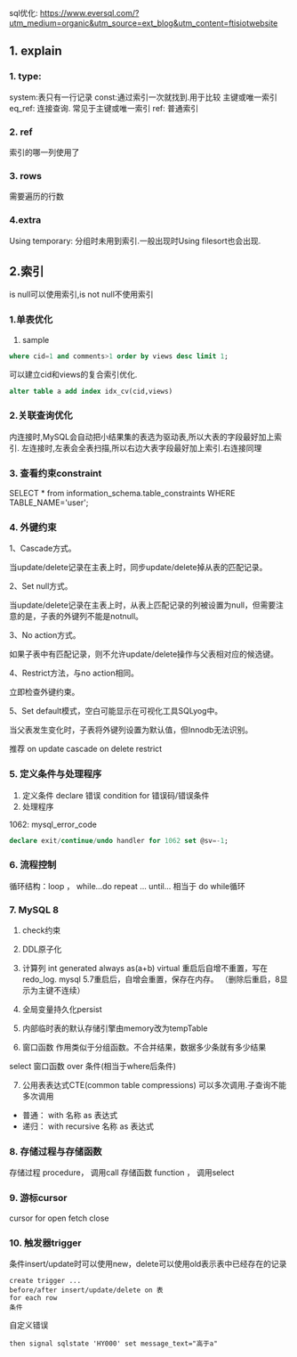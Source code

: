sql优化: https://www.eversql.com/?utm_medium=organic&utm_source=ext_blog&utm_content=ftisiotwebsite
## 1. explain
### 1. type: 
system:表只有一行记录
const:通过索引一次就找到.用于比较 主键或唯一索引
eq_ref: 连接查询. 常见于主键或唯一索引
ref: 普通索引
### 2. ref
索引的哪一列使用了
### 3. rows
需要遍历的行数
### 4.extra
Using temporary: 分组时未用到索引.一般出现时Using filesort也会出现. 
## 2.索引
is null可以使用索引,is not null不使用索引
### 1.单表优化
1. sample
```sql
where cid=1 and comments>1 order by views desc limit 1;
```

可以建立cid和views的复合索引优化. 
```sql
alter table a add index idx_cv(cid,views)
```
### 2.关联查询优化
内连接时,MySQL会自动把小结果集的表选为驱动表,所以大表的字段最好加上索引.
左连接时,左表会全表扫描,所以右边大表字段最好加上索引.右连接同理
### 3. 查看约束constraint
SELECT * from information_schema.table_constraints WHERE TABLE_NAME='user';
### 4. 外键约束
1、Cascade方式。

当update/delete记录在主表上时，同步update/delete掉从表的匹配记录。

2、Set null方式。

当update/delete记录在主表上时，从表上匹配记录的列被设置为null，但需要注意的是，子表的外键列不能是notnull。

3、No action方式。

如果子表中有匹配记录，则不允许update/delete操作与父表相对应的候选键。

4、Restrict方法，与no action相同。

立即检查外键约束。

5、Set default模式，空白可能显示在可视化工具SQLyog中。

当父表发生变化时，子表将外键列设置为默认值，但Innodb无法识别。

推荐
on update cascade on delete restrict
### 5. 定义条件与处理程序
1. 定义条件
declare 错误 condition for 错误码/错误条件
2. 处理程序

1062: mysql_error_code
```sql
declare exit/continue/undo handler for 1062 set @sv=-1;
```
### 6. 流程控制
循环结构：loop ， while...do
repeat ... until... 相当于 do while循环
### 7. MySQL 8
1. check约束

2. DDL原子化

3. 计算列 int generated always as(a+b) virtual
重启后自增不重置，写在redo_log. mysql 5.7重启后，自增会重置，保存在内存。 （删除后重启，8显示为主键不连续）

4. 全局变量持久化persist

5. 内部临时表的默认存储引擎由memory改为tempTable

6. 窗口函数
作用类似于分组函数。不合并结果，数据多少条就有多少结果

select 窗口函数 over 条件(相当于where后条件)

7. 公用表表达式CTE(common table compressions)
可以多次调用.子查询不能多次调用
- 普通：  with 名称 as 表达式
- 递归：  with recursive  名称 as 表达式
### 8. 存储过程与存储函数
存储过程 procedure， 调用call
存储函数 function ， 调用select 
### 9. 游标cursor
cursor for 
open
fetch
close
### 10. 触发器trigger
条件insert/update时可以使用new，delete可以使用old表示表中已经存在的记录
```
create trigger ... 
before/after insert/update/delete on 表
for each row
条件
```
自定义错误
```
then signal sqlstate 'HY000' set message_text="高于a"
```

